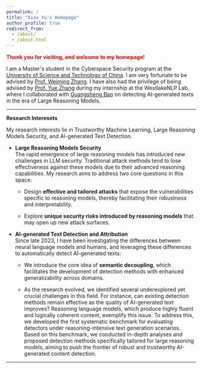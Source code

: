 ```yaml
---
permalink: /
title: "Xiao Yu's Homepage"
author_profile: true
redirect_from: 
  - /about/
  - /about.html
---
```


<span style="color:red;">**Thank you for visiting, and welcome to my homepage!**</span>


I am a Master's student in the Cyberspace Security program at the [University of Science and Technology of China](https://www.ustc.edu.cn/). I am very fortunate to be advised by [Prof. Weiming Zhang](https://scholar.google.com/citations?hl=zh-CN&user=eTCfl6cAAAAJ).
I have also had the privilege of being advised by [Prof. Yue Zhang](https://frcchang.github.io/) during my internship at the WestlakeNLP Lab, where I collaborated with [Guangsheng Bao](https://scholar.google.com/citations?user=cxPJx2kAAAAJ&hl=en) on detecting AI-generated texts in the era of Large Reasoning Models.

---

**Research Interesets**

My research interests lie in Trustworthy Machine Learning, Large Reasoning Models Security, and AI-generated Text Detection.

- **Large Reasoning Models Security**  
  The rapid emergence of large reasoning models has introduced new challenges in LLM security. Traditional attack methods tend to lose effectiveness against these models due to their advanced reasoning capabilities. My research aims to address two core questions in this space:
  
  - Design **effective and tailored attacks** that expose the vulnerabilities specific to reasoning models, thereby facilitating their robustness and interpretability.
    
  - Explore **unique security risks introduced by reasoning models** that may open up new attack surfaces.
    
- **AI-generated Text Detection and Attribution**  
  Since late 2023, I have been investigating the differences between neural language models and humans, and leveraging these differences to automatically detect AI-generated texts:

  - We introduce the core idea of **semantic decoupling**, which facilitates the development of detection methods with enhanced generalizability across domains.
    
  - As the research evolved, we identified several underexplored yet crucial challenges in this field. For instance, can existing detection methods remain effective as the quality of AI-generated text improves? Reasoning language models, which produce highly fluent and logically coherent content, exemplify this issue. To address this, we developed the first systematic benchmark for evaluating detectors under reasoning-intensive text generation scenarios. Based on this benchmark, we conducted in-depth analyses and proposed detection methods specifically tailored for large reasoning models, aiming to push the frontier of robust and trustworthy AI-generated content detection.
    
---
